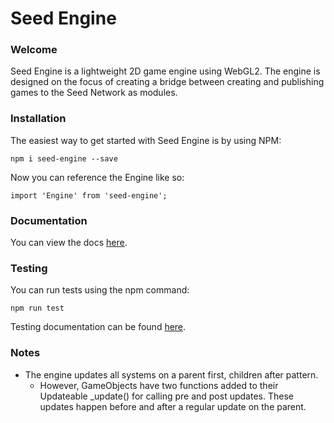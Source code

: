 # Seed Engine

### Welcome
Seed Engine is a lightweight 2D game engine using WebGL2. The engine is designed on the focus of creating a bridge between creating and publishing games to the Seed Network as modules.

### Installation
The easiest way to get started with Seed Engine is by using NPM:
```
npm i seed-engine --save
```

Now you can reference the Engine like so:
```
import 'Engine' from 'seed-engine';
```

### Documentation
You can view the docs [here](https://jaegarsarauer.github.io/SeedGameEngine/index.html).


### Testing
You can run tests using the npm command:
```
npm run test
```

Testing documentation can be found [here](https://jaegarsarauer.github.io/SeedGameEngine/test.html).


### Notes
 - The engine updates all systems on a parent first, children after pattern.
    - However, GameObjects have two functions added to their Updateable _update() for calling pre and post updates. These updates happen before and after a regular update on the parent.
